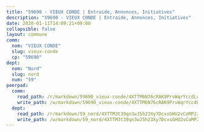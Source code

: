 ```yaml
---
title: "59690 - VIEUX CONDE | Entraide, Annonces, Initiatives"
description: "59690 - VIEUX CONDE | Entraide, Annonces, Initiatives"
date: 2020-01-11T14:09:21+09:00
collapsible: false
layout: commune
comm:
  nom: "VIEUX CONDE"
  slug: vieux-conde
  cp: "59690"
dept:
  nom: "Nord"
  slug: nord
  num: "59"
peerpad:
  comm:
    read_path: /r/markdown/59690_vieux-conde/4XTTM6N76cRAK9PrvWqrYccdLcPR5farq4VfYJQJkGMvaW7Ba
    write_path: /w/markdown/59690_vieux-conde/4XTTM6N76cRAK9PrvWqrYccdLcPR5farq4VfYJQJkGMvaW7Ba-K3TgU5hYFTNqCyCDyQ21oS57yYgetKAZDETP28LUzZuQ8bPfDFZfBBwQAeitzCj8whtPV96CmGMtU26NioYoirDYw3BKjKuNm25hFiwNx3maJPfRQD96ndKmrAmtQjcWxBCESm8Q
  dept:
    read_path: /r/markdown/59_nord/4XTTM3t39qn3wJ5h23Xy7DcxsGHU2vCoMP2z3iS4TUn3TrtdJ
    write_path: /w/markdown/59_nord/4XTTM3t39qn3wJ5h23Xy7DcxsGHU2vCoMP2z3iS4TUn3TrtdJ-K3TgTuZGkuZqXfr6fpmH7pGsMT6ndvZQMyRDze5QBt7XScLWHoBi246kLoDKpTH2Yo4f3AFSSJqGc2ozvNww7qPLqsDjpvahxCbQ6F5znbfjp6kVgaDcTYc9LyhwSfYuCevnvZUQ
---
```


